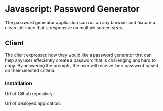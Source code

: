 # Javascript:  Password Generator 

The password generator application can run on any browser and feature a clean interface that is responsive on multiple screen sizes.

## Client

The client expressed how they would like a password generator that can help any user effeciently create a password that is challenging and hard to copy. By answering the prompts, the user will receive their password based on their selected criteria.

### Installation 

Url of Github repository:


Url of deployed application:
